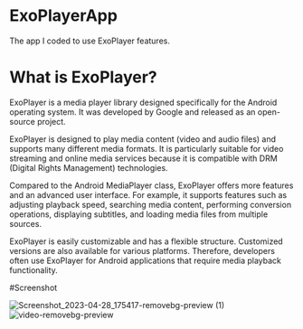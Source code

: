 # ExoPlayerApp

The app I coded to use ExoPlayer features.


# What is ExoPlayer?

<p>ExoPlayer is a media player library designed specifically for the Android operating system. It was developed by Google and released as an open-source project.

ExoPlayer is designed to play media content (video and audio files) and supports many different media formats. It is particularly suitable for video streaming and online media services because it is compatible with DRM (Digital Rights Management) technologies.

Compared to the Android MediaPlayer class, ExoPlayer offers more features and an advanced user interface. For example, it supports features such as adjusting playback speed, searching media content, performing conversion operations, displaying subtitles, and loading media files from multiple sources.

ExoPlayer is easily customizable and has a flexible structure. Customized versions are also available for various platforms. Therefore, developers often use ExoPlayer for Android applications that require media playback functionality.</p>


#Screenshot

![Screenshot_2023-04-28_175417-removebg-preview (1)](https://user-images.githubusercontent.com/100201401/235182785-7cd7aed8-6c96-42be-beaf-c6ebf4a323ec.png)
![video-removebg-preview](https://user-images.githubusercontent.com/100201401/235182839-f9f0c16b-538c-4658-ae73-59bb4bc6dcb0.png)
